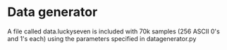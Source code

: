# Data generator

A file called data.luckyseven is included with 70k samples (256 ASCII 0's and 1's each) using the parameters specified in datagenerator.py 